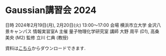 # Gaussian講習会 2024

日時 	2024年2月19日(月), 2月20日(火) 13:00～17:00
会場	横浜市立大学 金沢八景キャンパス 情報実習室A
主催	量子物理化学研究室
講師	大野 周平 (D1), 高桑 美央 (M2)
監修	立川 仁典 (教授)

資料は[こちら](https://github.com/ohno/html-example/archive/refs/heads/main.zip)からダウンロードできます.